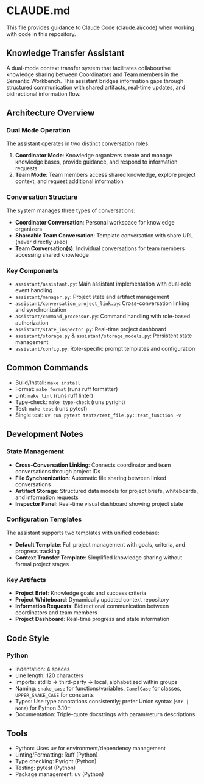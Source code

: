 # CLAUDE.md

This file provides guidance to Claude Code (claude.ai/code) when working with code in this repository.

## Knowledge Transfer Assistant

A dual-mode context transfer system that facilitates collaborative knowledge sharing between Coordinators and Team members in the Semantic Workbench. This assistant bridges information gaps through structured communication with shared artifacts, real-time updates, and bidirectional information flow.

## Architecture Overview

### Dual Mode Operation

The assistant operates in two distinct conversation roles:

1. **Coordinator Mode**: Knowledge organizers create and manage knowledge bases, provide guidance, and respond to information requests
2. **Team Mode**: Team members access shared knowledge, explore project context, and request additional information

### Conversation Structure

The system manages three types of conversations:

- **Coordinator Conversation**: Personal workspace for knowledge organizers
- **Shareable Team Conversation**: Template conversation with share URL (never directly used)
- **Team Conversation(s)**: Individual conversations for team members accessing shared knowledge

### Key Components

- `assistant/assistant.py`: Main assistant implementation with dual-role event handling
- `assistant/manager.py`: Project state and artifact management
- `assistant/conversation_project_link.py`: Cross-conversation linking and synchronization
- `assistant/command_processor.py`: Command handling with role-based authorization
- `assistant/state_inspector.py`: Real-time project dashboard
- `assistant/storage.py` & `assistant/storage_models.py`: Persistent state management
- `assistant/config.py`: Role-specific prompt templates and configuration

## Common Commands

- Build/Install: `make install`
- Format: `make format` (runs ruff formatter)
- Lint: `make lint` (runs ruff linter)
- Type-check: `make type-check` (runs pyright)
- Test: `make test` (runs pytest)
- Single test: `uv run pytest tests/test_file.py::test_function -v`

## Development Notes

### State Management

- **Cross-Conversation Linking**: Connects coordinator and team conversations through project IDs
- **File Synchronization**: Automatic file sharing between linked conversations
- **Artifact Storage**: Structured data models for project briefs, whiteboards, and information requests
- **Inspector Panel**: Real-time visual dashboard showing project state

### Configuration Templates

The assistant supports two templates with unified codebase:

- **Default Template**: Full project management with goals, criteria, and progress tracking
- **Context Transfer Template**: Simplified knowledge sharing without formal project stages

### Key Artifacts

- **Project Brief**: Knowledge goals and success criteria
- **Project Whiteboard**: Dynamically updated context repository
- **Information Requests**: Bidirectional communication between coordinators and team members
- **Project Dashboard**: Real-time progress and state information

## Code Style

### Python

- Indentation: 4 spaces
- Line length: 120 characters
- Imports: stdlib → third-party → local, alphabetized within groups
- Naming: `snake_case` for functions/variables, `CamelCase` for classes, `UPPER_SNAKE_CASE` for constants
- Types: Use type annotations consistently; prefer Union syntax (`str | None`) for Python 3.10+
- Documentation: Triple-quote docstrings with param/return descriptions

## Tools

- Python: Uses uv for environment/dependency management
- Linting/Formatting: Ruff (Python)
- Type checking: Pyright (Python)
- Testing: pytest (Python)
- Package management: uv (Python)
